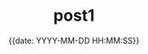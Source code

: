 ---
title: post1
date: "{{date: YYYY-MM-DD HH:MM:SS}}"
keywords:
slug: 简短路径
cover: /medias/ast.jpeg
top_image:
comments: false
maincolor:
categories:
  - 后端开发
tags:
  - post1
typora-root-url: ./图片存放路径
---